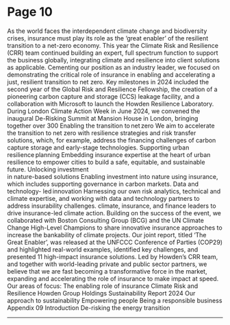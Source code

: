 # Page 10

As the world faces the 
interdependent climate change 
and biodiversity crises, insurance 
must play its role as the ‘great 
enabler’ of the resilient transition 
to a net-zero economy.
This year the Climate Risk and Resilience 
(CRR) team continued building an expert, 
full spectrum function to support the 
business globally, integrating climate 
and resilience into client solutions 
as applicable.
Cementing our position as an industry 
leader, we focused on demonstrating the 
critical role of insurance in enabling and 
accelerating a just, resilient transition to 
net zero.
Key milestones in 2024 included the 
second year of the Global Risk and 
Resilience Fellowship, the creation of a 
pioneering carbon capture and storage 
(CCS) leakage facility, and a collaboration 
with Microsoft to launch the Howden 
Resilience Laboratory.
During London Climate Action Week in 
June 2024, we convened the inaugural 
De-Risking Summit at Mansion House 
in London, bringing together over 300 
Enabling the transition 
to net zero
We aim to accelerate the transition 
to net zero with resilience strategies 
and risk transfer solutions, which, 
for example, address the financing 
challenges of carbon capture storage 
and early-stage technologies. 
Supporting urban 
resilience planning 
Embedding insurance expertise at the 
heart of urban resilience to empower 
cities to build a safe, equitable, and 
sustainable future.
Unlocking investment  
in nature-based solutions 
Enabling investment into nature using 
insurance, which includes supporting 
governance in carbon markets.
Data and technology-
led innovation 
Harnessing our own risk analytics, 
technical and climate expertise, 
and working with data and 
technology partners to address 
insurability challenges. 
climate, insurance, and finance leaders 
to drive insurance-led climate action. 
Building on the success of the event, 
we collaborated with Boston Consulting 
Group (BCG) and the UN Climate 
Change High-Level Champions to 
share innovative insurance approaches 
to increase the bankability of climate 
projects. Our joint report, titled ‘The 
Great Enabler’, was released at the 
UNFCCC Conference of Parties (COP29) 
and highlighted real-world examples, 
identified key challenges, and presented 
11 high-impact insurance solutions.
Led by Howden’s CRR team, and together 
with world-leading private and public 
sector partners, we believe that we are 
fast becoming a transformative force in 
the market, expanding and accelerating 
the role of insurance to make impact 
at speed. 
Our areas of focus:
The enabling role of insurance
Climate Risk and Resilience
Howden Group Holdings
Sustainability Report 2024
Our approach to sustainability
Empowering people 
Being a responsible business
Appendix
09
Introduction
De-risking the energy transition


---